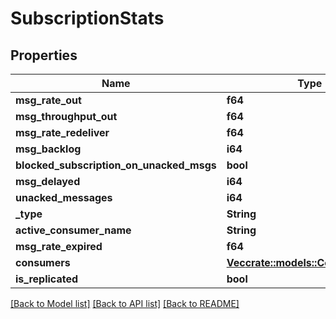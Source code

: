 # SubscriptionStats

## Properties

Name | Type | Description | Notes
------------ | ------------- | ------------- | -------------
**msg_rate_out** | **f64** |  | [optional] 
**msg_throughput_out** | **f64** |  | [optional] 
**msg_rate_redeliver** | **f64** |  | [optional] 
**msg_backlog** | **i64** |  | [optional] 
**blocked_subscription_on_unacked_msgs** | **bool** |  | [optional] 
**msg_delayed** | **i64** |  | [optional] 
**unacked_messages** | **i64** |  | [optional] 
**_type** | **String** |  | [optional] 
**active_consumer_name** | **String** |  | [optional] 
**msg_rate_expired** | **f64** |  | [optional] 
**consumers** | [**Vec<crate::models::ConsumerStats>**](ConsumerStats.md) |  | [optional] 
**is_replicated** | **bool** |  | [optional] 

[[Back to Model list]](../README.md#documentation-for-models) [[Back to API list]](../README.md#documentation-for-api-endpoints) [[Back to README]](../README.md)


